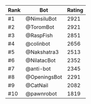 Rank|Bot|Rating
---|---|---
#1|@NimsiluBot|2921
#2|@ToromBot|2921
#3|@RaspFish|2851
#4|@colinbot|2656
#5|@Nakshatra3|2513
#6|@NilatacBot|2352
#7|@anti-bot|2345
#8|@OpeningsBot|2291
#9|@CatNail|2082
#10|@pawnrobot|1819
